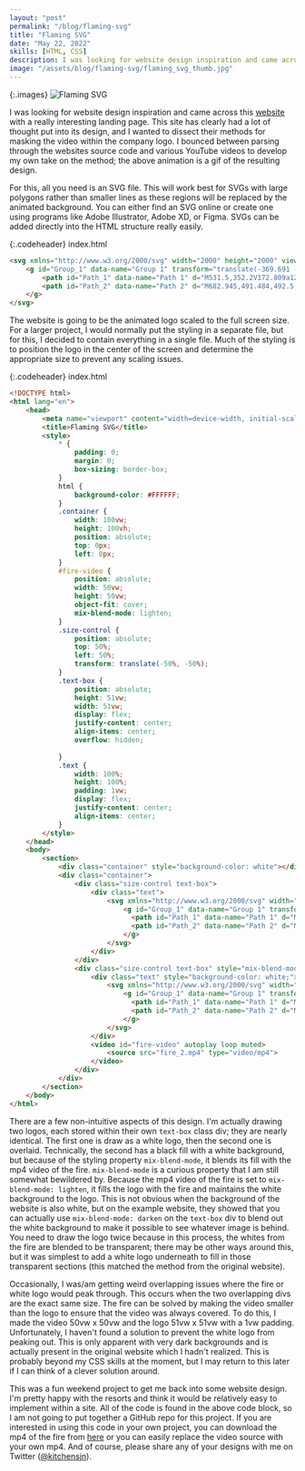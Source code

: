 ```yaml
---
layout: "post"
permalink: "/blog/flaming-svg"
title: "Flaming SVG"
date: "May 22, 2022"
skills: [HTML, CSS]
description: I was looking for website design inspiration and came across this [website](https://crustac.fr/en/home/) with a really interesting landing page. This site has clearly had a lot of thought put into its design, and I wanted to dissect their methods for masking the video within the company logo. I bounced between parsing through the websites source code and various YouTube videos to develop my own take on the method; the above animation is a gif of the resulting design.
image: "/assets/blog/flaming-svg/flaming_svg_thumb.jpg"
---
```


{:.images}
![Flaming SVG](/assets/blog/flaming-svg/flaming_svg_small.gif)

I was looking for website design inspiration and came across this [website](https://crustac.fr/en/home/) with a really interesting landing page. This site has clearly had a lot of thought put into its design, and I wanted to dissect their methods for masking the video within the company logo. I bounced between parsing through the websites source code and various YouTube videos to develop my own take on the method; the above animation is a gif of the resulting design.

For this, all you need is an SVG file. This will work best for SVGs with large polygons rather than smaller lines as these regions will be replaced by the animated background. You can either find an SVG online or create one using programs like Adobe Illustrator, Adobe XD, or Figma. SVGs can be added directly into the HTML structure really easily.

{:.codeheader}
index.html
```html
<svg xmlns="http://www.w3.org/2000/svg" width="2000" height="2000" viewBox="0 0 500 500">
    <g id="Group_1" data-name="Group 1" transform="translate(-369.691 -12.506)">
        <path id="Path_1" data-name="Path 1" d="M531.5,352.2V172.809a12.674,12.674,0,0,1,3.088-8.291l47.761-55.347a12.673,12.673,0,0,0,3.088-8.291V25.237a12.765,12.765,0,0,0-12.8-12.731H490.354a12.765,12.765,0,0,0-12.8,12.731V374.775a12.761,12.761,0,0,1-12.791,12.731H382.487a12.765,12.765,0,0,0-12.8,12.731v99.539a12.765,12.765,0,0,0,12.8,12.731H572.636a12.765,12.765,0,0,0,12.8-12.731V424.133a12.673,12.673,0,0,0-3.088-8.291l-47.761-55.347A12.674,12.674,0,0,1,531.5,352.2Z" transform="translate(0 0)" fill="black"/>
        <path id="Path_2" data-name="Path 2" d="M682.945,491.484,492.5,270.8a12.683,12.683,0,0,1,0-16.583L682.945,33.528a12.724,12.724,0,0,0-9.708-21.022H554.413a12.819,12.819,0,0,0-9.708,4.435L417.358,164.518a12.675,12.675,0,0,0-3.088,8.291V352.2a12.674,12.674,0,0,0,3.088,8.291L544.7,508.067a12.823,12.823,0,0,0,9.708,4.439h118.82A12.725,12.725,0,0,0,682.945,491.484Z" transform="translate(183.635 0)" fill="black"/>
    </g>
</svg>
```

The website is going to be the animated logo scaled to the full screen size. For a larger project, I would normally put the styling in a separate file, but for this, I decided to contain everything in a single file. Much of the styling is to position the logo in the center of the screen and determine the appropriate size to prevent any scaling issues.

{:.codeheader}
index.html
```html
<!DOCTYPE html>
<html lang="en">
    <head>
        <meta name="viewport" content="width=device-width, initial-scale=1.0">
        <title>Flaming SVG</title>
        <style>
            * {
                padding: 0;
                margin: 0;
                box-sizing: border-box;
            }
            html {
                background-color: #FFFFFF;
            }
            .container {
                width: 100vw;
                height: 100vh;
                position: absolute;
                top: 0px;
                left: 0px;
            }
            #fire-video {
                position: absolute;
                width: 50vw;
                height: 50vw;
                object-fit: cover;
                mix-blend-mode: lighten;
            }
            .size-control {
                position: absolute;
                top: 50%;
                left: 50%;
                transform: translate(-50%, -50%);
            }
            .text-box {
                position: absolute;
                height: 51vw;
                width: 51vw;
                display: flex;
                justify-content: center;
                align-items: center;
                overflow: hidden;
                
            }
            .text {
                width: 100%;
                height: 100%;
                padding: 1vw;
                display: flex;
                justify-content: center;
                align-items: center;
            }
        </style>
    </head>
    <body>
        <section>
            <div class="container" style="background-color: white"></div>
            <div class="container">
                <div class="size-control text-box">
                    <div class="text">
                        <svg xmlns="http://www.w3.org/2000/svg" width="2000" height="2000" viewBox="0 0 500 500">
                            <g id="Group_1" data-name="Group 1" transform="translate(-369.691 -12.506)">
                              <path id="Path_1" data-name="Path 1" d="M531.5,352.2V172.809a12.674,12.674,0,0,1,3.088-8.291l47.761-55.347a12.673,12.673,0,0,0,3.088-8.291V25.237a12.765,12.765,0,0,0-12.8-12.731H490.354a12.765,12.765,0,0,0-12.8,12.731V374.775a12.761,12.761,0,0,1-12.791,12.731H382.487a12.765,12.765,0,0,0-12.8,12.731v99.539a12.765,12.765,0,0,0,12.8,12.731H572.636a12.765,12.765,0,0,0,12.8-12.731V424.133a12.673,12.673,0,0,0-3.088-8.291l-47.761-55.347A12.674,12.674,0,0,1,531.5,352.2Z" transform="translate(0 0)" fill="white"/>
                              <path id="Path_2" data-name="Path 2" d="M682.945,491.484,492.5,270.8a12.683,12.683,0,0,1,0-16.583L682.945,33.528a12.724,12.724,0,0,0-9.708-21.022H554.413a12.819,12.819,0,0,0-9.708,4.435L417.358,164.518a12.675,12.675,0,0,0-3.088,8.291V352.2a12.674,12.674,0,0,0,3.088,8.291L544.7,508.067a12.823,12.823,0,0,0,9.708,4.439h118.82A12.725,12.725,0,0,0,682.945,491.484Z" transform="translate(183.635 0)" fill="white"/>
                            </g>
                        </svg>
                    </div>
                </div>
                <div class="size-control text-box" style="mix-blend-mode: darken;">
                    <div class="text" style="background-color: white;">
                        <svg xmlns="http://www.w3.org/2000/svg" width="2000" height="2000" viewBox="0 0 500 500">
                            <g id="Group_1" data-name="Group 1" transform="translate(-369.691 -12.506)">
                              <path id="Path_1" data-name="Path 1" d="M531.5,352.2V172.809a12.674,12.674,0,0,1,3.088-8.291l47.761-55.347a12.673,12.673,0,0,0,3.088-8.291V25.237a12.765,12.765,0,0,0-12.8-12.731H490.354a12.765,12.765,0,0,0-12.8,12.731V374.775a12.761,12.761,0,0,1-12.791,12.731H382.487a12.765,12.765,0,0,0-12.8,12.731v99.539a12.765,12.765,0,0,0,12.8,12.731H572.636a12.765,12.765,0,0,0,12.8-12.731V424.133a12.673,12.673,0,0,0-3.088-8.291l-47.761-55.347A12.674,12.674,0,0,1,531.5,352.2Z" transform="translate(0 0)" fill="black"/>
                              <path id="Path_2" data-name="Path 2" d="M682.945,491.484,492.5,270.8a12.683,12.683,0,0,1,0-16.583L682.945,33.528a12.724,12.724,0,0,0-9.708-21.022H554.413a12.819,12.819,0,0,0-9.708,4.435L417.358,164.518a12.675,12.675,0,0,0-3.088,8.291V352.2a12.674,12.674,0,0,0,3.088,8.291L544.7,508.067a12.823,12.823,0,0,0,9.708,4.439h118.82A12.725,12.725,0,0,0,682.945,491.484Z" transform="translate(183.635 0)" fill="black"/>
                            </g>
                        </svg>
                    </div>
                    <video id="fire-video" autoplay loop muted>
                        <source src="fire_2.mp4" type="video/mp4">
                    </video>             
                </div>
            </div>
        </section>
    </body>
</html>
```

There are a few non-intuitive aspects of this design. I'm actually drawing two logos, each stored within their own `text-box` class div; they are nearly identical. The first one is draw as a white logo, then the second one is overlaid. Technically, the second has a black fill with a white background, but because of the styling property `mix-blend-mode`, it blends its fill with the mp4 video of the fire. `mix-blend-mode` is a curious property that I am still somewhat bewildered by. Because the mp4 video of the fire is set to `mix-blend-mode: lighten`, it fills the logo with the fire and maintains the white background to the logo. This is not obvious when the background of the website is also white, but on the example website, they showed that you can actually use `mix-blend-mode: darken` on the `text-box` div to blend out the white background to make it possible to see whatever image is behind. You need to draw the logo twice because in this process, the whites from the fire are blended to be transparent; there may be other ways around this, but it was simplest to add a white logo underneath to fill in those transparent sections (this matched the method from the original website).

Occasionally, I was/am getting weird overlapping issues where the fire or white logo would peak through. This occurs when the two overlapping divs are the exact same size. The fire can be solved by making the video smaller than the logo to ensure that the video was always covered. To do this, I made the video 50vw x 50vw and the logo 51vw x 51vw with a 1vw padding. Unfortunately, I haven't found a solution to prevent the white logo from peaking out. This is only apparent with very dark backgrounds and is actually present in the original website which I hadn't realized. This is probably beyond my CSS skills at the moment, but I may return to this later if I can think of a clever solution around.

This was a fun weekend project to get me back into some website design. I'm pretty happy with the resorts and think it would be relatively easy to implement within a site. All of the code is found in the above code block, so I am not going to put together a GitHub repo for this project. If you are interested in using this code in your own project, you can download the mp4 of the fire from [here](https://pixabay.com/videos/fire-burn-flames-gas-heat-smoke-33072/) or you can easily replace the video source with your own mp4. And of course, please share any of your designs with me on Twitter ([@kitchensjn](https://twitter.com/kitchensjn)).